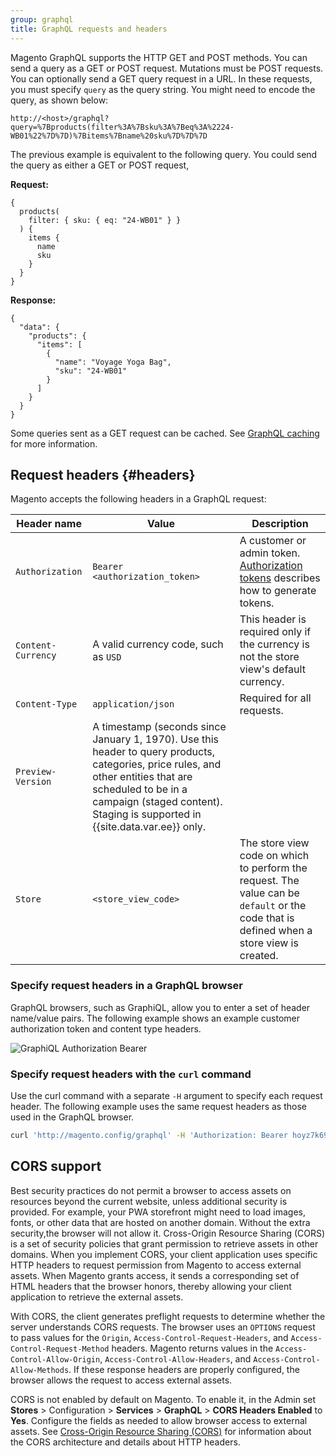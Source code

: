 ```yaml
---
group: graphql
title: GraphQL requests and headers
---
```


Magento GraphQL supports the HTTP GET and POST methods. You can send a query as a GET or POST request. Mutations must be POST requests. You can optionally send a GET query request in a URL. In these requests, you must specify `query` as the query string. You might need to encode the query, as shown below:

`http://<host>/graphql?query=%7Bproducts(filter%3A%7Bsku%3A%7Beq%3A%2224-WB01%22%7D%7D)%7Bitems%7Bname%20sku%7D%7D%7D`

The previous example is equivalent to the following query. You could send the query as either a GET or POST request,

**Request:**

```text
{
  products(
    filter: { sku: { eq: "24-WB01" } }
  ) {
    items {
      name
      sku
    }
  }
}
```

**Response:**

```text
{
  "data": {
    "products": {
      "items": [
        {
          "name": "Voyage Yoga Bag",
          "sku": "24-WB01"
        }
      ]
    }
  }
}
```

Some queries sent as a GET request can be cached. See [GraphQL caching]({{page.baseurl}}/graphql/caching.html) for more information.

## Request headers {#headers}

Magento accepts the following headers in a GraphQL request:

Header name | Value | Description
--- | --- | ---
`Authorization` | `Bearer <authorization_token>` | A customer or admin token. [Authorization tokens]({{page.baseurl}}/graphql/authorization-tokens.html) describes how to generate tokens.
`Content-Currency` | A valid currency code, such as `USD` | This header is required only if the currency is not the store view's default currency.
`Content-Type` | `application/json` | Required for all requests.
`Preview-Version` | A timestamp (seconds since January 1, 1970). Use this header to query products, categories, price rules, and other entities that are scheduled to be in a campaign (staged content). Staging is supported in {{site.data.var.ee}} only.
`Store` | `<store_view_code>` | The store view code on which to perform the request. The value can be `default` or the code that is defined when a store view is created.

### Specify request headers in a GraphQL browser

GraphQL browsers, such as GraphiQL, allow you to enter a set of header name/value pairs. The following example shows an example customer authorization token and content type headers.

![GraphiQL Authorization Bearer]({{site.baseurl}}/common/images/graphql/graphql-authorization.png)

### Specify request headers with the `curl` command

Use the curl command with a separate `-H` argument to specify each request header. The following example uses the same request headers as those used in the GraphQL browser.

```bash
curl 'http://magento.config/graphql' -H 'Authorization: Bearer hoyz7k697ubv5hcpq92yrtx39i7x10um' -H 'Content-Type: application/json'  --data-binary '{"query":"query {\n  customer {\n    firstname\n    lastname\n    email\n  }\n}"}'
```

## CORS support

Best security practices do not permit a browser to access assets on resources beyond the current website, unless additional security is provided. For example, your PWA storefront might need to load images, fonts, or other data that are hosted on another domain. Without the extra security,the browser will not allow it. Cross-Origin Resource Sharing (CORS) is a set of security policies that grant permission to retrieve assets in other domains. When you implement CORS, your client application uses specific HTTP headers to request permission from Magento to access external assets. When Magento grants access, it sends a corresponding set of HTML headers that the browser honors, thereby allowing your client application to retrieve the external assets.

With CORS, the client generates preflight requests to determine whether the server understands CORS requests. The browser uses an `OPTIONS` request to pass values for the `Origin`, `Access-Control-Request-Headers`, and `Access-Control-Request-Method` headers. Magento returns values in the `Access-Control-Allow-Origin`, `Access-Control-Allow-Headers`, and `Access-Control-Allow-Methods`. If these response headers are properly configured, the browser allows the request to access external assets.

CORS is not enabled by default on Magento. To enable it, in the Admin set **Stores** > Configuration > **Services** > **GraphQL** > **CORS Headers Enabled** to **Yes**. Configure the fields as needed to allow browser access to external assets. See [Cross-Origin Resource Sharing (CORS)](https://developer.mozilla.org/en-US/docs/Web/HTTP/CORS) for information about the CORS architecture and details about HTTP headers.
